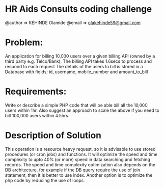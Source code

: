 # HR Aids Consults coding challenge

@author => KEHINDE Olamide 
@email => olakehinde59@gmail.com

# Problem:
An application for billing 10,000 users over a given billing API (owned by a third
party e.g. Telco/Bank).
The billing API takes 1.6secs to process and respond to each request
The details of the users to bill is stored in a Database with fields; id, username, 
mobile_number and amount_to_bill

# Requirements:
Write or describe a simple PHP code that will be able bill all the 10,000 users within 
1hr.
Also suggest an approach to scale the above if you need to bill 100,000 users within 
4.5hrs. 

# Description of Solution
This operation is a resource heavy request, so it is advisable to use stored procedures (or cron jobs) and functions. 
It will optimize the speed and time complexity to upto 40% (or more) speed in data searching and fetching records. 
The speed and time complexity optimization also depends on the DB architecture, for example if the DB query require the use of join statement, then it is better to use index. 
Another option is to optimize the php code by reducing the use of loops.
